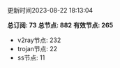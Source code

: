 更新时间2023-08-22 18:13:04

**总订阅: 73**
**总节点: 882**
**有效节点: 265**
- v2ray节点: 232
- trojan节点: 22
- ss节点: 11

